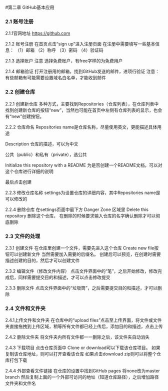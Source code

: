 #第二章 GitHub基本应用

###  2.1 账号注册
2.1.1官网地址
https://github.com

2.1.2 账号注册
在首页点击“sign up”进入注册页面
在注册中需要填写一些基本信息：
（1）邮箱
（2）称呼
（3）密码
（4）验证码

2.1.3 选择账户
注意 选择免费账户，有free字样的为免费用户

2.1.4  邮箱验证
打开注册用的邮箱，找到GitHub发送的邮件，进项行验证
注意：有些邮箱有可能需要设置域名白名单，才能收到邮件


### 2.2 创建仓库
2.2.1 创建新仓库
多种方式，主要找到Repositories（仓库列表），在仓库列表中找到创建新仓库的按钮“new”，当然也可能在首页中左侧有仓库列表的显示，也会有“new”创建按钮。


2.2.2 仓库命名
Repositories name是仓库名称，尽量使用英文，更能描述具体用途

Description 仓库的描述，可以为中文

公共（public）和私有（private），选公共

Initialize this repository with a README  为是否创建一个README文档，可以对这个仓库进行详细的说明

最后点击创建


2.2.3 修改仓库名称
settings为设置仓库的详细内容，其中Repositories name是可以修改的


2.2.4 删除仓库
在settings页面中最下方  Danger Zone 区域里 Delete this repository  删除这个仓库，
在删除的时候要求输入仓库的名字确认删除才可以彻底删除



###  2.3 文件的处理
2.3.1 创建文件
在仓库里创建一个文件，需要先进入这个仓库 Create new file按钮可以创建新文件 当然需要加入需要的后缀名。
创建后可以预览，在创建时需要描述创建的目的，然后才可以创建文件

2.3.2 编辑文件（修改文件内容）
点击文件界面中的“笔”，之后开始修改，修改完成后，同样需要提交目的和描述，才可以点击修改提交

2.3.3 删除文件
点击文件界面中的“垃圾筒”，之后需要提交目的和描述，才可以删除

### 2.4 文件和文件夹
2.4.1上传文件和文件夹
在仓库中的“upload files”点击至上传界面，将文件或文件夹直接拖拽到上传区域，稍等所有文件都已经上传后，添加目的和描述，点击上传

2.4.2 删除文件夹
将文件夹内所有文件都一一删除之后，该文件夹自动消失

2.4.3 下载项目
点击仓库页面中 Clone or  download可以下载该仓库项目。
如果复制该仓库地址，则可以打开查看该仓库
如果点击download zip则可以将整个仓库打包下载

2.4.4 外部查看文件链接
在仓库的设置中找到GitHub pages 将none改为master branch
然后复制上面的一个外部可访问的地址（知道仓库路径），之后增加路径文件夹和文件名
